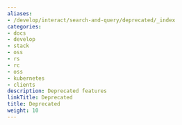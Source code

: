 ```yaml
---
aliases:
- /develop/interact/search-and-query/deprecated/_index
categories:
- docs
- develop
- stack
- oss
- rs
- rc
- oss
- kubernetes
- clients
description: Deprecated features
linkTitle: Deprecated
title: Deprecated
weight: 10
---
```

